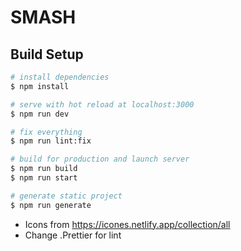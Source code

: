 # SMASH

## Build Setup

```bash
# install dependencies
$ npm install

# serve with hot reload at localhost:3000
$ npm run dev

# fix everything
$ npm run lint:fix

# build for production and launch server
$ npm run build
$ npm run start

# generate static project
$ npm run generate
```

- Icons from https://icones.netlify.app/collection/all
- Change .Prettier for lint